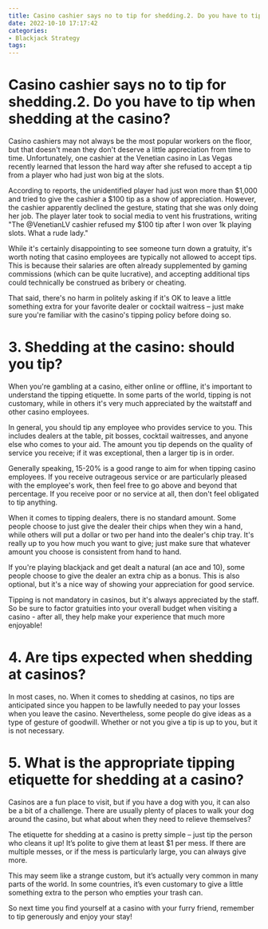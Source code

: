 ```yaml
---
title: Casino cashier says no to tip for shedding.2. Do you have to tip when shedding at the casino
date: 2022-10-10 17:17:42
categories:
- Blackjack Strategy
tags:
---
```



#  Casino cashier says no to tip for shedding.2. Do you have to tip when shedding at the casino?

Casino cashiers may not always be the most popular workers on the floor, but that doesn't mean they don't deserve a little appreciation from time to time. Unfortunately, one cashier at the Venetian casino in Las Vegas recently learned that lesson the hard way after she refused to accept a tip from a player who had just won big at the slots.

According to reports, the unidentified player had just won more than $1,000 and tried to give the cashier a $100 tip as a show of appreciation. However, the cashier apparently declined the gesture, stating that she was only doing her job. The player later took to social media to vent his frustrations, writing "The @VenetianLV cashier refused my $100 tip after I won over 1k playing slots. What a rude lady."

While it's certainly disappointing to see someone turn down a gratuity, it's worth noting that casino employees are typically not allowed to accept tips. This is because their salaries are often already supplemented by gaming commissions (which can be quite lucrative), and accepting additional tips could technically be construed as bribery or cheating.

That said, there's no harm in politely asking if it's OK to leave a little something extra for your favorite dealer or cocktail waitress – just make sure you're familiar with the casino's tipping policy before doing so.

# 3. Shedding at the casino: should you tip?

When you're gambling at a casino, either online or offline, it's important to understand the tipping etiquette. In some parts of the world, tipping is not customary, while in others it's very much appreciated by the waitstaff and other casino employees.

In general, you should tip any employee who provides service to you. This includes dealers at the table, pit bosses, cocktail waitresses, and anyone else who comes to your aid. The amount you tip depends on the quality of service you receive; if it was exceptional, then a larger tip is in order.

Generally speaking, 15-20% is a good range to aim for when tipping casino employees. If you receive outrageous service or are particularly pleased with the employee's work, then feel free to go above and beyond that percentage. If you receive poor or no service at all, then don't feel obligated to tip anything.

When it comes to tipping dealers, there is no standard amount. Some people choose to just give the dealer their chips when they win a hand, while others will put a dollar or two per hand into the dealer's chip tray. It's really up to you how much you want to give; just make sure that whatever amount you choose is consistent from hand to hand.

If you're playing blackjack and get dealt a natural (an ace and 10), some people choose to give the dealer an extra chip as a bonus. This is also optional, but it's a nice way of showing your appreciation for good service.

Tipping is not mandatory in casinos, but it's always appreciated by the staff. So be sure to factor gratuities into your overall budget when visiting a casino - after all, they help make your experience that much more enjoyable!

# 4. Are tips expected when shedding at casinos?

In most cases, no. When it comes to shedding at casinos, no tips are anticipated since you happen to be lawfully needed to pay your losses when you leave the casino. Nevertheless, some people do give ideas as a type of gesture of goodwill. Whether or not you give a tip is up to you, but it is not necessary.

# 5. What is the appropriate tipping etiquette for shedding at a casino?

Casinos are a fun place to visit, but if you have a dog with you, it can also be a bit of a challenge. There are usually plenty of places to walk your dog around the casino, but what about when they need to relieve themselves?

The etiquette for shedding at a casino is pretty simple – just tip the person who cleans it up! It’s polite to give them at least $1 per mess. If there are multiple messes, or if the mess is particularly large, you can always give more.

This may seem like a strange custom, but it’s actually very common in many parts of the world. In some countries, it’s even customary to give a little something extra to the person who empties your trash can.

So next time you find yourself at a casino with your furry friend, remember to tip generously and enjoy your stay!